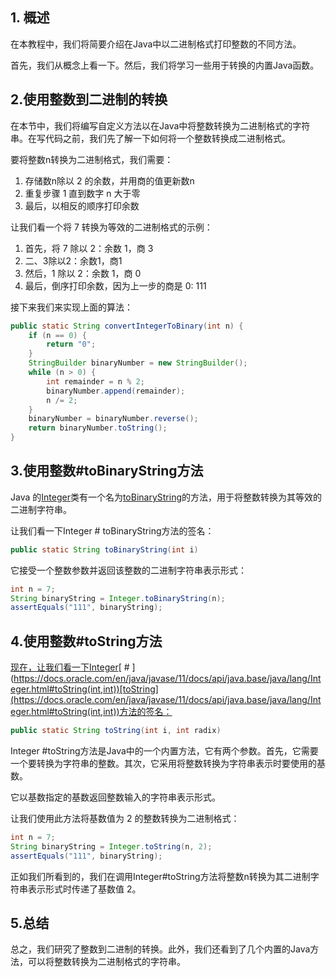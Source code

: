## 1. 概述

在本教程中，我们将简要介绍在Java中以二进制格式打印整数的不同方法。

首先，我们从概念上看一下。然后，我们将学习一些用于转换的内置Java函数。

## 2.使用整数到二进制的转换

在本节中，我们将编写自定义方法以在Java中将整数转换为二进制格式的字符串。在写代码之前，我们先了解一下如何将一个整数转换成二进制格式。

要将整数n转换为二进制格式，我们需要：

1.  存储数n除以 2 的余数，并用商的值更新数n
2.  重复步骤 1 直到数字 n 大于零
3.  最后，以相反的顺序打印余数

让我们看一个将 7 转换为等效的二进制格式的示例：

1.  首先，将 7 除以 2：余数 1，商 3
2.  二、3除以2：余数1，商1
3.  然后，1 除以 2：余数 1，商 0
4.  最后，倒序打印余数，因为上一步的商是 0: 111

接下来我们来实现上面的算法：

```java
public static String convertIntegerToBinary(int n) {
    if (n == 0) {
        return "0";
    }
    StringBuilder binaryNumber = new StringBuilder();
    while (n > 0) {
        int remainder = n % 2;
        binaryNumber.append(remainder);
        n /= 2;
    }
    binaryNumber = binaryNumber.reverse();
    return binaryNumber.toString();
}
```

## 3.使用整数#toBinaryString方法

Java 的[Integer](https://docs.oracle.com/en/java/javase/11/docs/api/java.base/java/lang/Integer.html)类有一个名为[toBinaryString](https://docs.oracle.com/en/java/javase/11/docs/api/java.base/java/lang/Integer.html#toBinaryString(int))的方法，用于将整数转换为其等效的二进制字符串。

让我们看一下Integer # toBinaryString方法的签名：

```java
public static String toBinaryString(int i)
```

它接受一个整数参数并返回该整数的二进制字符串表示形式：

```java
int n = 7;
String binaryString = Integer.toBinaryString(n);
assertEquals("111", binaryString);
```

## 4.使用整数#toString方法

[现在，让我们看一下Integer](https://docs.oracle.com/en/java/javase/11/docs/api/java.base/java/lang/Integer.html#toString(int,int))[ # ](https://docs.oracle.com/en/java/javase/11/docs/api/java.base/java/lang/Integer.html#toString(int,int))[toString](https://docs.oracle.com/en/java/javase/11/docs/api/java.base/java/lang/Integer.html#toString(int,int))方法的签名：

```java
public static String toString(int i, int radix)
```

Integer #toString方法是Java中的一个内置方法，它有两个参数。首先，它需要一个要转换为字符串的整数。其次，它采用将整数转换为字符串表示时要使用的基数。

它以基数指定的基数返回整数输入的字符串表示形式。

让我们使用此方法将基数值为 2 的整数转换为二进制格式：

```java
int n = 7;
String binaryString = Integer.toString(n, 2);
assertEquals("111", binaryString);
```

正如我们所看到的，我们在调用Integer#toString方法将整数n转换为其二进制字符串表示形式时传递了基数值 2。

## 5.总结

总之，我们研究了整数到二进制的转换。此外，我们还看到了几个内置的Java方法，可以将整数转换为二进制格式的字符串。